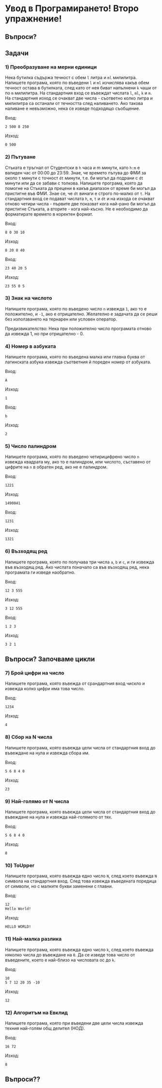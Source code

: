 # Увод в Програмирането! Второ упражнение!

## Въпроси?

## Задачи

### 1) Преобразуване на мерни единици

Нека бутилка съдържа течност с обем ```l``` литра и ```ml``` милилитра. Напишете програма, която по въведени ```l``` и ```ml``` изчислява какъв обем течност остава в бутилката, след като от нея биват напълнени ```k``` чаши от по ```m``` милилитра. На стандартния вход се въвеждат числата ```l```, ```ml```, ```k``` и ```m```. На стандартния изход се очакват две числа - съответно колко литра и милилитра са останали от течността след наливането. Ако такова наливане е невъзможно, нека се изведе подходящо съобщение.

Вход:
```
2 500 8 250
```

Изход:
```
0 500
```

### 2) Пътуване

Стъката е тръгнал от Студентски в ```h``` часа и m минути, като ```h:m``` е валиден час от 00:00 до 23:59. Знае, че времето пътува до ФМИ за около ```t``` минути с точност ```dt``` минути, т.е. би могъл да подрани с ```dt``` минути или да се забави с толкова. Напишете програма, която да помогне на Стъката да прецени в какъв диапазон от време би могъл да пристигне във ФМИ. Знае се, че ```dt``` винаги е строго по-малко от ```t```. На стандартния вход се подават числата ```h```, ```m```, ```t``` и ```dt``` и на изхода се очакват отново четири числа - първите две показват кога най-рано би могъл да пристигне Стъката, а вторите - кога най-късно. Не е необходимо да форматирате времето в коректен формат.

Вход:
```
8 0 30 10
```

Изход:
```
8 20 8 40
```

Вход:
```
23 40 20 5
```

Изход:
```
23 55 0 5
```

### 3) Знак на числото

Напишете програма, която по въведено число ```n``` извежда ```1```, ако то е положително, и ```-1```, ако е отрицателно. Желателно е задачата да се реши без използването на тернарен или условен оператор.

Предизвикателство: Нека при положително число програмата отново да извежда 1, но при отрицателно - 0.

### 4) Номер в азбуката

Напишете програма, която по въведена малка или главна буква от латинската азбука извежда съответния й пореден номер от азбуката.

Вход:
```
А
```

Изход:
```
1
```

Вход:
```
b
```

Изход:
```
2
```

### 5) Число палиндром

Напишете програма, която по въведено четирицифрено число ```n``` извежда квадрата му, ако то е палиндром, или числото, съставено от цифрите на ```n``` в обратен ред, ако не е палиндром.

Вход:
```
1221
```

Изход:
```
1490841
```

Вход:
```
1231
```

Изход:
```
1321
```

### 6) Възходящ ред

Напишете програма, която по получава три числа ```a```, ```b``` и ```c```, и ги извежда във възходящ ред. Ако числата поначало са във възходящ ред, нека програмата ги изведе наобратно.

Вход:
```
12 3 555
```

Изход:
```
3 12 555
```

Вход:
```
1 2 3
```

Изход:
```
3 2 1
```


## Въпроси? Започваме цикли


### 7) Брой цифри на число
Напишете програма, която въвежда от срандартния вход чискло и извежда колко цифри има това число.

Вход: 
```
1234
```
Изход:
```
4
```

### 8) Сбор на N числа

Напишете програма, която въвежда цели числа от стандартния вход до въвеждане на нула и извежда сбора им.

Вход: 
```
5 6 8 4 0
```

Изход:
```
23
```

### 9) Най-голямо от N числа

Напишете програма, която въвежда цели числа от стандартния вход до въвеждане на нула и извежда най-голямото от тях.

Вход:
```
5 6 8 4 0
```

Изход:
```
8
```

### 10) ТоUpper

Напишете програма, която въвежда едно число ```N```, след което въвежда ```N``` символа на стандартния вход. След това извежда въведената поредица от символи, но с малките букви заменени с главни.

Вход: 
```
12
Hello World!
```

Изход: 
```
HELLO WORLD!
```

### 11) Най-малка разлика

Напишете програма, която въвежда едно число ```k```, след което въвежда няколко числа до въвеждане на ```0```. Да се изведе това число от въведените, което е най-близо на числовата ос до ```k```.

Вход:
```
10
5 7 12 20 35 -10
```

Изход:
```
12
```


### 12) Алгоритъм на Евклид

Напишете програма, която при въведени две цели числа извежда техния най-голям общ делител (НОД).

Вход: 
```
16 72
```
Изход:
```
8
```

## Въпроси??

